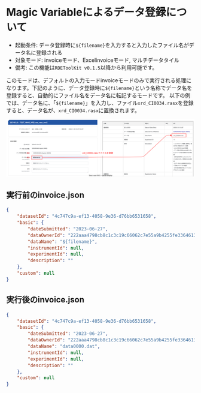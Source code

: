 # Magic Variableによるデータ登録について

- 起動条件: データ登録時に`${filename}`を入力すると入力したファイル名がデータ名に登録される
- 対象モード: invoiceモード、Excelinvoiceモード, マルチデータタイル
- 備考: この機能は`RDEToolKit v0.1.5`以降から利用可能です。

このモードは、デフォルトの入力モードinvoiceモードのみで実行される処理になります。下記のように、データ登録時に`${filename}`という名称でデータ名を登録すると、自動的にファイル名をデータ名に転記するモードです。
以下の例では、データ名に、「`${filename}`」を入力し、ファイル`xrd_CI0034.rasx`を登録すると、データ名が、`xrd_CI0034.rasx`に置換されます。

![magic_filename](../../img/magic_filename.svg)

## 実行前のinvoice.json

```json
{
    "datasetId": "4c747c9a-ef13-4058-9e36-d76bb6531658",
    "basic": {
        "dateSubmitted": "2023-06-27",
        "dataOwnerId": "222aaa4798cb8c1c3c19c66062c7e55a9b4255fe336461301233456",
        "dataName": "${filename}",
        "instrumentId": null,
        "experimentId": null,
        "description": ""
    },
    "custom": null
}
```

## 実行後のinvoice.json

```json
{
    "datasetId": "4c747c9a-ef13-4058-9e36-d76bb6531658",
    "basic": {
        "dateSubmitted": "2023-06-27",
        "dataOwnerId": "222aaa4798cb8c1c3c19c66062c7e55a9b4255fe336461301233456",
        "dataName": "data0000.dat",
        "instrumentId": null,
        "experimentId": null,
        "description": ""
    },
    "custom": null
}
```
